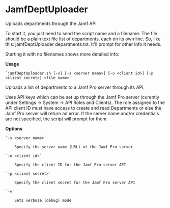 # JamfDeptUploader
 Uploads departments through the Jamf API

To start it, you just need to send the script name and a filename. The file should be a plain text file list of departments, each on its own line. So, like this: jamfDeptUploader departments.txt. It'll prompt for other info it needs.

Starting it with no filenames shows more detailed info: 

**Usage**

    `jamfDeptUploader.sh [-v] [-s <server name>] [-u <client id>] [-p <client secret>] <file name>`

Uploads a list of departments to a Jamf Pro server through its API.

Uses API keys which can be set up through the Jamf Pro server (curently under Settings -> System -> API Roles and Clients). The role assigned to the API client ID must have access to create and read Departments or else the Jamf Pro server will return an error. If the server name and/or credentials are not specified, the script will prompt for them.

**Options**

    `-s <server name>`

        Specify the server name (URL) of the Jamf Pro server

    `-u <client id>`

        Specify the client ID for the Jamf Pro server API

    `-p <client secret>`

        Specify the client secret for the Jamf Pro server API

    `-v`

        Sets verbose (debug) mode
